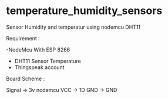 # temperature_humidity_sensors
Sensor Humidity and temperatur using nodemcu DHT11

Requirement : 

-NodeMcu With ESP 8266
- DHT11 Sensor Temperature
- Thingspeak account 


Board Scheme : 

Signal ->  3v nodemcu
VCC ->  1D 
GND ->  GND

